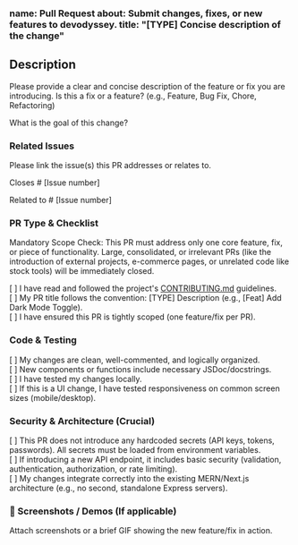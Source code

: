 ### name: Pull Request about: Submit changes, fixes, or new features to devodyssey. title: "[TYPE] Concise description of the change"

## Description
Please provide a clear and concise description of the feature or fix you are introducing.
Is this a fix or a feature? (e.g., Feature, Bug Fix, Chore, Refactoring)

What is the goal of this change?

### Related Issues
Please link the issue(s) this PR addresses or relates to.

Closes # [Issue number]

Related to # [Issue number]

### PR Type & Checklist
Mandatory Scope Check: This PR must address only one core feature, fix, or piece of functionality. Large, consolidated, or irrelevant PRs (like the introduction of external projects, e-commerce pages, or unrelated code like stock tools) will be immediately closed.

[ ] I have read and followed the project's [CONTRIBUTING.md](CONTRIBUTING.md) guidelines.  
[ ] My PR title follows the convention: [TYPE] Description (e.g., [Feat] Add Dark Mode Toggle).  
[ ] I have ensured this PR is tightly scoped (one feature/fix per PR).  

### Code & Testing
[ ] My changes are clean, well-commented, and logically organized.  
[ ] New components or functions include necessary JSDoc/docstrings.  
[ ] I have tested my changes locally.  
[ ] If this is a UI change, I have tested responsiveness on common screen sizes (mobile/desktop).  

### Security & Architecture (Crucial)
[ ] This PR does not introduce any hardcoded secrets (API keys, tokens, passwords). All secrets must be loaded from environment variables.  
[ ] If introducing a new API endpoint, it includes basic security (validation, authentication, authorization, or rate limiting).  
[ ] My changes integrate correctly into the existing MERN/Next.js architecture (e.g., no second, standalone Express servers).  

### 📸 Screenshots / Demos (If applicable)
Attach screenshots or a brief GIF showing the new feature/fix in action.
